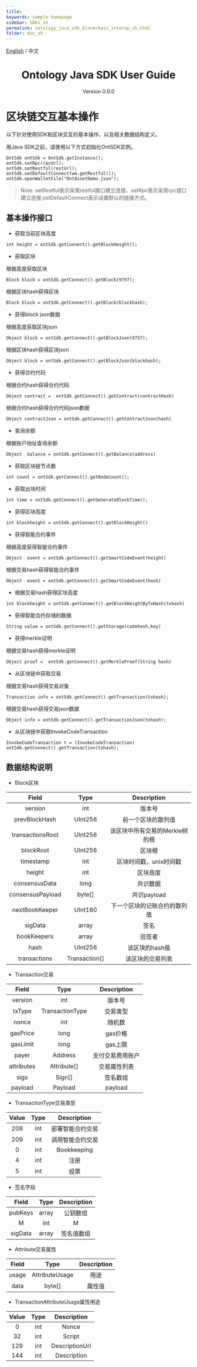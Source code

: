 ```yaml
---
title: 
keywords: sample homepage
sidebar: SDKs_zh
permalink: ontology_java_sdk_blockchain_interop_zh.html
folder: doc_zh
---
```


[English](./ontology_java_sdk_blockchain_interop_en.html) / 中文

<h1 align="center"> Ontology Java SDK User Guide </h1>
<p align="center" class="version">Version 0.9.0 </p>

# 区块链交互基本操作

以下针对使用SDK和区块交互的基本操作，以及相关数据结构定义。

用Java SDK之前，请使用以下方式初始化OntSDK实例。

```
OntSdk ontSdk = OntSdk.getInstance();
ontSdk.setRpc(rpcUrl);
ontSdk.setRestful(restUrl);
ontSdk.setDefaultConnect(wm.getRestful());
ontSdk.openWalletFile("OntAssetDemo.json");
```
> Note: setRestful表示采用restful接口建立连接，setRpc表示采用rpc接口建立连接,setDefaultConnect表示设置默认的链接方式。


## 基本操作接口


* 获取当前区块高度
```
int height = ontSdk.getConnect().getBlockHeight();
```

* 获取区块

根据高度获取区块
```
Block block = ontSdk.getConnect().getBlock(9757);
```

根据区块hash获得区块

```
Block block = ontSdk.getConnect().getBlock(blockhash);
```

* 获得block json数据

根据高度获取区块json
```
Object block = ontSdk.getConnect().getBlockJson(9757);
```

根据区块hash获得区块json

```
Object block = ontSdk.getConnect().getBlockJson(blockhash);
```
* 获得合约代码

根据合约hash获得合约代码

```
Object contract =  ontSdk.getConnect().getContract(contractHash)
```

根据合约hash获得合约代码json数据

```
Object contractJson = ontSdk.getConnect().getContractJson(hash)
```

* 查询余额

根据账户地址查询余额

```
Object  balance = ontSdk.getConnect().getBalance(address)
```

* 获取区块链节点数

```
int count = ontSdk.getConnect().getNodeCount();
```

* 获取出块时间

```
int time = ontSdk.getConnect().getGenerateBlockTime();
```

* 获得区块高度

```
int blockheight = ontSdk.getConnect().getBlockHeight()
```

* 获得智能合约事件

根据高度获得智能合约事件

```
Object  event = ontSdk.getConnect().getSmartCodeEvent(height)
```

根据交易hash获得智能合约事件

```
Object  event = ontSdk.getConnect().getSmartCodeEvent(hash)
```

* 根据交易hash获得区块高度

```
int blockheight = ontSdk.getConnect().getBlockHeightByTxHash(txhash)
```

* 获得智能合约存储的数据

```
String value = ontSdk.getConnect().getStorage(codehash,key)
```

* 获得merkle证明

根据交易hash获得merkle证明

```
Object proof =  ontSdk.getConnect().getMerkleProof(String hash)
```

* 从区块链中获取交易

根据交易hash获得交易对象
```
Transaction info = ontSdk.getConnect().getTransaction(txhash);
```

根据交易hash获得交易json数据

```
Object info = ontSdk.getConnect().getTransactionJson(txhash);
```

* 从区块链中获取InvokeCodeTransaction

```
InvokeCodeTransaction t = (InvokeCodeTransaction) ontSdk.getConnect().getTransaction(txhash);
```
## 数据结构说明

* Block区块

| Field     |     Type |   Description   | 
| :--------------: | :--------:| :------: |
|    version|   int|  版本号  |
|    prevBlockHash|   UInt256|  前一个区块的散列值|
|    transactionsRoot|   UInt256|  该区块中所有交易的Merkle树的根|
|    blockRoot|   UInt256| 区块根|
|    timestamp|   int| 区块时间戳，unix时间戳  |
|    height|   int|  区块高度  |
|    consensusData|   long |  共识数据 |
|    consensusPayload|   byte[] |  共识payload |
|    nextBookKeeper|   UInt160 |  下一个区块的记账合约的散列值 |
|    sigData|   array|  签名 |
|    bookKeepers|   array|  验签者 |
|    hash|   UInt256 |  该区块的hash值 |
|    transactions|   Transaction[] |  该区块的交易列表 |


* Transaction交易

| Field     |     Type |   Description   | 
| :--------------: | :--------:| :------: |
|    version|   int|  版本号  |
|    txType|   TransactionType|  交易类型|
|    nonce|   int |  随机数|
| gasPrice|  long |  gas价格|
| gasLimit|  long |  gas上限|
|    payer|   Address |  支付交易费用账户|
|    attributes|   Attribute[]|  交易属性列表 |
|    sigs|   Sign[]|   签名数组  |
|    payload| Payload |  payload  |


* TransactionType交易类型

| Value     |     Type |   Description   | 
| :--------------: | :--------:| :------: |
|    208|   int |  部署智能合约交易|
|    209|   int | 调用智能合约交易 |
|      0|   int |     Bookkeeping   |
|      4|   int |     注册       |
|      5|   int |     投票 |


* 签名字段

| Field     |     Type |   Description   | 
| :--------------: | :--------:| :------: |
|    pubKeys|   array |  公钥数组|
|    M|   int | M |
|    sigData|   array | 签名值数组 |



* Attribute交易属性

| Field    |     Type |   Description   | 
| :--------------: | :--------:| :------: |
|    usage |   AttributeUsage |  用途|
|    data|   byte[] | 属性值 |


* TransactionAttributeUsage属性用途

| Value     |     Type |   Description   | 
| :--------------: | :--------:| :------: |
|    0|   int|  Nonce|
|    32|   int | Script |
|    129|   int | DescriptionUrl |
|    144|   int | Description |